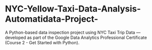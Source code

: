 # NYC-Yellow-Taxi-Data-Analysis-Automatidata-Project-
A Python-based data inspection project using NYC Taxi Trip Data — developed as part of the Google Data Analytics Professional Certificate (Course 2 - Get Started with Python).
